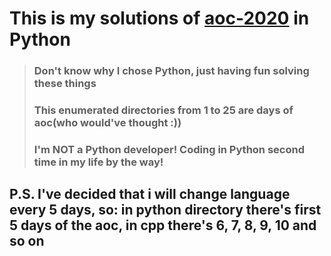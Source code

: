 # This is my solutions of [aoc-2020](https://adventofcode.com/2020/) in Python

> ### Don't know why I chose Python, just having fun solving these things
> ### This enumerated directories from 1 to 25 are days of aoc(who would've thought :))
> ### I'm NOT a Python developer! Coding in Python second time in my life by the way!

## P.S. I've decided that i will change language every 5 days, so: in python directory there's first 5 days of the aoc, in cpp there's 6, 7, 8, 9, 10 and so on
